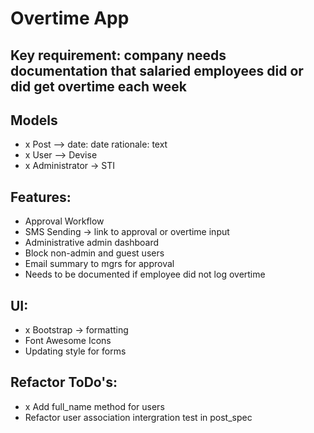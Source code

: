 # Overtime App

## Key requirement: company needs documentation that salaried employees did or did get overtime each week

## Models
- x Post --> date: date rationale: text
- x User --> Devise
- x Administrator -> STI

## Features:
- Approval Workflow
- SMS Sending -> link to approval or overtime input
- Administrative admin dashboard
- Block non-admin and guest users
- Email summary to mgrs for approval
- Needs to be documented if employee did not log overtime

## UI:
- x Bootstrap -> formatting
- Font Awesome Icons
- Updating style for forms 

## Refactor ToDo's:
- x Add full_name method for users
- Refactor user association intergration test in post_spec